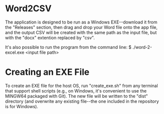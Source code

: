 # Word2CSV

The application is designed to be run as a Windows EXE--download it from the "Releases" section, then drag and drop your Word file onto the app file, and the output CSV will be created with the same path as the input file, but with the "docx" extention replaced by "csv".

It's also possible to run the program from the command line:
$ ./word-2-excel.exe \<input file path\>

# Creating an EXE File
To create an EXE file for the host OS, run "create_exe.sh" from any terminal that support shell scripts (e.g., on Windows, it's convenient to use the MINGW64 packaged with Git). The new file will be written to the "dist" directory (and overwrite any existing file--the one included in the repository is for Windows).


